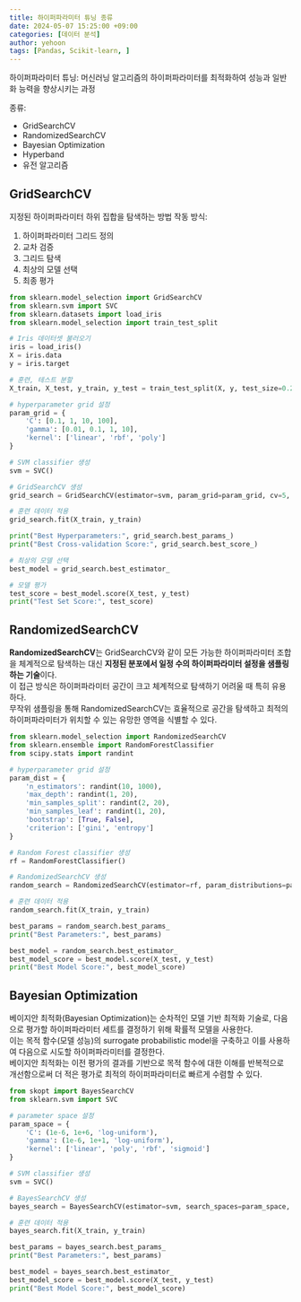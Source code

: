 ```yaml
---
title: 하이퍼파라미터 튜닝 종류
date: 2024-05-07 15:25:00 +09:00
categories: [데이터 분석]
author: yehoon
tags: [Pandas, Scikit-learn, ]
---
```


하이퍼파라미터 튜닝: 머신러닝 알고리즘의 하이퍼파라미터를 최적화하여 성능과 일반화 능력을 향상시키는 과정

종류:
 - GridSearchCV 
 - RandomizedSearchCV
 - Bayesian Optimization
 - Hyperband
 - 유전 알고리즘

## GridSearchCV
지정된 하이퍼파라미터 하위 집합을 탐색하는 방법
작동 방식:
1. 하이퍼파라미터 그리드 정의
2. 교차 검증
3. 그리드 탐색
4. 최상의 모델 선택
5. 최종 평가

```python 
from sklearn.model_selection import GridSearchCV
from sklearn.svm import SVC
from sklearn.datasets import load_iris
from sklearn.model_selection import train_test_split

# Iris 데이터셋 불러오기
iris = load_iris()
X = iris.data
y = iris.target

# 훈련, 테스트 분할
X_train, X_test, y_train, y_test = train_test_split(X, y, test_size=0.2, random_state=42)

# hyperparameter grid 설정
param_grid = {
    'C': [0.1, 1, 10, 100],
    'gamma': [0.01, 0.1, 1, 10],
    'kernel': ['linear', 'rbf', 'poly']
}

# SVM classifier 생성
svm = SVC()

# GridSearchCV 생성
grid_search = GridSearchCV(estimator=svm, param_grid=param_grid, cv=5, scoring='accuracy')

# 훈련 데이터 적용
grid_search.fit(X_train, y_train)

print("Best Hyperparameters:", grid_search.best_params_)
print("Best Cross-validation Score:", grid_search.best_score_)

# 최상의 모델 선택
best_model = grid_search.best_estimator_

# 모델 평가
test_score = best_model.score(X_test, y_test)
print("Test Set Score:", test_score)
```



## RandomizedSearchCV

**RandomizedSearchCV**는 GridSearchCV와 같이 모든 가능한 하이퍼파라미터 조합을 체계적으로 탐색하는 대신 **지정된 분포에서 일정 수의 하이퍼파라미터 설정을 샘플링하는 기술**이다.   
이 접근 방식은 하이퍼파라미터 공간이 크고 체계적으로 탐색하기 어려울 때 특히 유용하다.  
무작위 샘플링을 통해 RandomizedSearchCV는 효율적으로 공간을 탐색하고 최적의 하이퍼파라미터가 위치할 수 있는 유망한 영역을 식별할 수 있다.

```python
from sklearn.model_selection import RandomizedSearchCV
from sklearn.ensemble import RandomForestClassifier
from scipy.stats import randint

# hyperparameter grid 설정
param_dist = {
    'n_estimators': randint(10, 1000),
    'max_depth': randint(1, 20),
    'min_samples_split': randint(2, 20),
    'min_samples_leaf': randint(1, 20),
    'bootstrap': [True, False],
    'criterion': ['gini', 'entropy']
}

# Random Forest classifier 생성
rf = RandomForestClassifier()

# RandomizedSearchCV 생성
random_search = RandomizedSearchCV(estimator=rf, param_distributions=param_dist, n_iter=100, cv=5, verbose=2, random_state=42, n_jobs=-1)

# 훈련 데이터 적용
random_search.fit(X_train, y_train)

best_params = random_search.best_params_
print("Best Parameters:", best_params)

best_model = random_search.best_estimator_
best_model_score = best_model.score(X_test, y_test)
print("Best Model Score:", best_model_score)
```

## Bayesian Optimization
베이지안 최적화(Bayesian Optimization)는 순차적인 모델 기반 최적화 기술로, 다음으로 평가할 하이퍼파라미터 세트를 결정하기 위해 확률적 모델을 사용한다.  
이는 목적 함수(모델 성능)의 surrogate probabilistic model을 구축하고 이를 사용하여 다음으로 시도할 하이퍼파라미터를 결정한다.  
베이지안 최적화는 이전 평가의 결과를 기반으로 목적 함수에 대한 이해를 반복적으로 개선함으로써 더 적은 평가로 최적의 하이퍼파라미터로 빠르게 수렴할 수 있다. 

```python
from skopt import BayesSearchCV
from sklearn.svm import SVC

# parameter space 설정
param_space = {
    'C': (1e-6, 1e+6, 'log-uniform'),
    'gamma': (1e-6, 1e+1, 'log-uniform'),
    'kernel': ['linear', 'poly', 'rbf', 'sigmoid']
}

# SVM classifier 생성
svm = SVC()

# BayesSearchCV 생성
bayes_search = BayesSearchCV(estimator=svm, search_spaces=param_space, n_iter=20, cv=5, verbose=2, n_jobs=-1)

# 훈련 데이터 적용
bayes_search.fit(X_train, y_train)

best_params = bayes_search.best_params_
print("Best Parameters:", best_params)

best_model = bayes_search.best_estimator_
best_model_score = best_model.score(X_test, y_test)
print("Best Model Score:", best_model_score)
```

